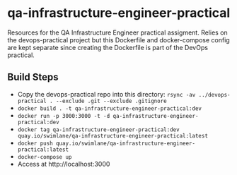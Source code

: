 # qa-infrastructure-engineer-practical

Resources for the QA Infrastructure Engineer practical assigment. Relies on the devops-practical project but this Dockerfile and docker-compose config are kept separate since creating the Dockerfile is part of the DevOps practical.

## Build Steps
- Copy the devops-practical repo into this directory: `rsync -av ../devops-practical . --exclude .git --exclude .gitignore`
- `docker build . -t qa-infrastructure-engineer-practical:dev`
- `docker run -p 3000:3000 -t -d qa-infrastructure-engineer-practical:dev`
- `docker tag qa-infrastructure-engineer-practical:dev quay.io/swimlane/qa-infrastructure-engineer-practical:latest`
- `docker push quay.io/swimlane/qa-infrastructure-engineer-practical:latest`
- `docker-compose up`
- Access at http://localhost:3000
